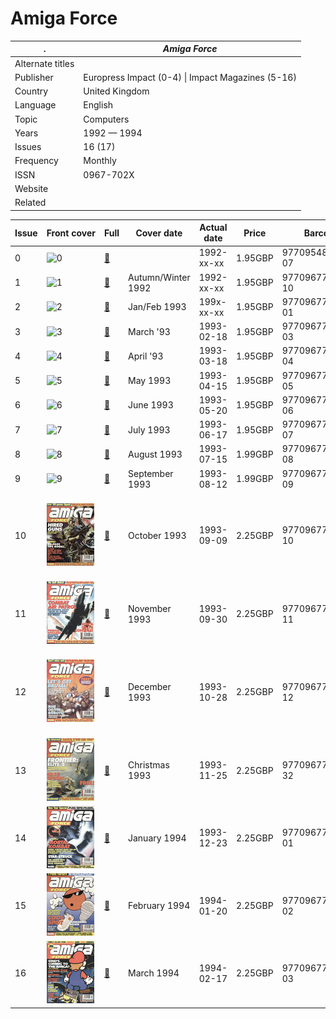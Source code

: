 # Amiga Force

. | _Amiga Force_
--- | ---
Alternate titles | 
Publisher | Europress Impact (0-4) &vert; Impact Magazines (5-16)
Country | United Kingdom
Language | English
Topic | Computers
Years | 1992 &mdash; 1994
Issues | 16 (17)
Frequency | Monthly
ISSN | 0967-702X
Website | 
Related | 

Issue | Front&nbsp;cover | Full | Cover date | Actual date | Price | Barcode | Extras
----- | ---------------- | ---- | ---------- | ----------- | ----- | ------- | ------
0|![0](amigaforce/0.png)|[🔗][0]||1992-xx-xx|1.95GBP|9770954867097-07|
1|![1](amigaforce/1.png)|[🔗][1]|Autumn/Winter 1992|1992-xx-xx|1.95GBP|9770967702002-10|
2|![2](amigaforce/2.png)|[🔗][2]|Jan/Feb 1993|199x-xx-xx|1.95GBP|9770967702002-01|Stickers
3|![3](amigaforce/3.png)|[🔗][3]|March '93|1993-02-18|1.95GBP|9770967702002-03|Battlecards
4|![4](amigaforce/4.png)|[🔗][4]|April '93|1993-03-18|1.95GBP|9770967702002-04|
5|![5](amigaforce/5.png)|[🔗][5]|May 1993|1993-04-15|1.95GBP|9770967702002-05|Battlecards
6|![6](amigaforce/6.png)|[🔗][6]|June 1993|1993-05-20|1.95GBP|9770967702002-06|Disk labels
7|![7](amigaforce/7.png)|[🔗][7]|July 1993|1993-06-17|1.95GBP|9770967702002-07|
8|![8](amigaforce/8.png)|[🔗][8]|August 1993|1993-07-15|1.99GBP|9770967702019-08|
9|![9](amigaforce/9.png)|[🔗][9]|September 1993|1993-08-12|1.99GBP|9770967702019-09|Tips cards
10|![10](amigaforce/10.png)|[🔗][10]|October 1993|1993-09-09|2.25GBP|9770967702996-10|![10](amigaforce/10e.png)<br>Tips book [🔗][10e]
11|![11](amigaforce/11.png)|[🔗][11]|November 1993|1993-09-30|2.25GBP|9770967702019-11|
12|![12](amigaforce/12.png)|[🔗][12]|December 1993|1993-10-28|2.25GBP|9770967702026-12|![12](amigaforce/12e.png)<br>Tips book [🔗][12e]
13|![13](amigaforce/13.png)|[🔗][13]|Christmas 1993|1993-11-25|2.25GBP|9770967702026-32|Calendar
14|![14](amigaforce/14.png)|[🔗][14]|January 1994|1993-12-23|2.25GBP|9770967702026-01|
15|![15](amigaforce/15.png)|[🔗][15]|February 1994|1994-01-20|2.25GBP|9770967702026-02|
16|![16](amigaforce/16.png)|[🔗][16]|March 1994|1994-02-17|2.25GBP|9770967702026-03|

[0]: https://archive.org/details/amiga-force-00
[1]: https://archive.org/details/amiga-force-01
[2]: https://archive.org/details/Amiga_Force_Issue_02_1993-02_Europress_Impact_GB
[3]: https://archive.org/details/amiga-force-03
[4]: https://archive.org/details/amiga-force-04
[5]: https://archive.org/details/amiga-force-05
[6]: https://archive.org/details/amiga-force-06
[7]: https://archive.org/details/amiga-force-07
[8]: https://archive.org/details/amiga-force-08
[9]: https://archive.org/details/amiga-force-09
[10]: https://archive.org/details/amiga-force-10
[11]: https://archive.org/details/amiga-force-11
[12]: https://archive.org/details/amiga-force-12
[13]: https://archive.org/details/amiga-force-13
[14]: https://archive.org/details/Amiga_Force_Issue_14_1994-01_Impact_Magazines_GB
[15]: https://archive.org/details/amiga-force-15
[16]: https://archive.org/details/amiga-force-16

[10e]: https://archive.org/details/Amiga_Force_Playing_Tips_Volume_1_1993-10_Impact_Magazines_GB_supplement_issue_10
[12e]: https://archive.org/details/Amiga_Force_Playing_Tips_Volume_2_1993-12_Impact_Magazines_GB_supplement_issue_12
